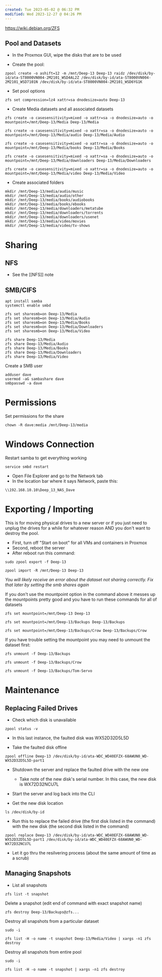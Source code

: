 ```yaml
---
created: Tue 2023-05-02 @ 06:32 PM
modified: Wed 2023-12-27 @ 04:26 PM
---
```

https://wiki.debian.org/ZFS

## Pool and Datasets ##
* In the Proxmox GUI, wipe the disks that are to be used

* Create the pool:

```
zpool create -o ashift=12 -m /mnt/Deep-13 Deep-13 raidz /dev/disk/by-id/ata-ST8000VN004-2M2101_WSD4AL2Z /dev/disk/by-id/ata-ST8000VN004-2M2101_WSD7101N /dev/disk/by-id/ata-ST8000VN004-2M2101_WSD6YG1K
```

* Set pool options

```
zfs set compression=lz4 xattr=sa dnodesize=auto Deep-13
```

* Create Media datasets and all associated datasets

```
zfs create -o casesensitivity=mixed -o xattr=sa -o dnodesize=auto -o mountpoint=/mnt/Deep-13/Media Deep-13/Media

zfs create -o casesensitivity=mixed -o xattr=sa -o dnodesize=auto -o mountpoint=/mnt/Deep-13/Media/audio Deep-13/Media/Audio

zfs create -o casesensitivity=mixed -o xattr=sa -o dnodesize=auto -o mountpoint=/mnt/Deep-13/Media/books Deep-13/Media/Books

zfs create -o casesensitivity=mixed -o xattr=sa -o dnodesize=auto -o mountpoint=/mnt/Deep-13/Media/downloaders Deep-13/Media/Downloaders

zfs create -o casesensitivity=mixed -o xattr=sa -o dnodesize=auto -o mountpoint=/mnt/Deep-13/Media/video Deep-13/Media/Video
```

* Create associated folders

```
mkdir /mnt/Deep-13/media/audio/music
mkdir /mnt/Deep-13/media/audio/other
mkdir /mnt/Deep-13/media/books/audiobooks
mkdir /mnt/Deep-13/media/books/ebooks
mkdir /mnt/Deep-13/media/downloaders/metatube
mkdir /mnt/Deep-13/media/downloaders/torrents
mkdir /mnt/Deep-13/media/downloaders/usenet
mkdir /mnt/Deep-13/media/video/movies
mkdir /mnt/Deep-13/media/video/tv-shows
```


# Sharing
## NFS

- See the [[NFS]] note


## SMB/CIFS ##

```
apt install samba
systemctl enable smbd
```

```
zfs set sharesmb=on Deep-13/Media
zfs set sharesmb=on Deep-13/Media/Audio
zfs set sharesmb=on Deep-13/Media/Books
zfs set sharesmb=on Deep-13/Media/Downloaders
zfs set sharesmb=on Deep-13/Media/Video
```

```
zfs share Deep-13/Media
zfs share Deep-13/Media/Audio
zfs share Deep-13/Media/Books
zfs share Deep-13/Media/Downloaders
zfs share Deep-13/Media/Video
```


Create a SMB user
```
adduser dave
usermod -aG sambashare dave
smbpasswd -a dave
```

# Permissions

Set permissions for the share

```
chown -R dave:media /mnt/Deep-13/media
```


# Windows Connection

Restart samba to get everything working

```
service smbd restart
```

* Open File Explorer and go to the Network tab
* In the location bar where it says Network, paste this:

```
\\192.168.10.10\Deep_13_NAS_Dave
```



# Exporting / Importing

This is for moving physical drives to a new server or if you just need to unplug the drives for a while for whatever reason AND you don't want to destroy the pool.

- First, turn off "Start on boot" for all VMs and containers in Proxmox
- Second, reboot the server
- After reboot run this command:
```
sudo zpool export -f Deep-13
```

```
zpool import -R /mnt/Deep-13 Deep-13
```
*You will likely receive an error about the dataset not sharing correctly. Fix that later by setting the smb shares again*


If you don't use the mountpoint option in the command above it messes up the mountpoints pretty good and you have to run these commands for all of datasets

```
zfs set mountpoint=/mnt/Deep-13 Deep-13

zfs set mountpoint=/mnt/Deep-13/Backups Deep-13/Backups

zfs set mountpoint=/mnt/Deep-13/Backups/Crow Deep-13/Backups/Crow
```

If you have trouble setting the mountpoint you may need to unmount the dataset first:
```
zfs unmount -f Deep-13/Backups

zfs unmount -f Deep-13/Backups/Crow

zfs unmount -f Deep-13/Backups/Tom-Servo
```



# Maintenance #

## Replacing Failed Drives ##

- Check which disk is unavailable
```
zpool status -v
```

- In this last instance, the faulted disk was WX52D32D5L5D

- Take the faulted disk offine
```
zpool offline Deep-13 /dev/disk/by-id/ata-WDC_WD40EFZX-68AWUN0_WD-WX52D32D5L5D-part1
```

- Shutdown the server and replace the faulted drive with the new one
	- Take note of the new disk's serial number. In this case, the new disk is WX72D32NCU7L

- Start the server and log back into the CLI

- Get the new disk location
```
ls /dev/disk/by-id
```

- Run this to replace the failed drive (the first disk listed in the command) with the new disk (the second disk listed in the command)
```
zpool replace Deep-13 /dev/disk/by-id/ata-WDC_WD40EFZX-68AWUN0_WD-WX52D32D5L5D-part1 /dev/disk/by-id/ata-WDC_WD40EFZX-68AWUN0_WD-WX72D32NCU7L
```

- Let it go thru the resilvering process (about the same amount of time as a scrub)


## Managing Snapshots ##

- List all snapshots
```
zfs list -t snapshot
```

Delete a snapshot (edit end of command with exact snapshot name)
```
zfs destroy Deep-13/Backups@zfs...
```

Destroy all snapshots from a particular dataset
```
sudo -i

zfs list -H -o name -t snapshot Deep-13/Media/Video | xargs -n1 zfs destroy
```


Destroy all snapshots from entire pool
```
sudo -i

zfs list -H -o name -t snapshot | xargs -n1 zfs destroy
```